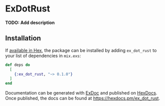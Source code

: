 # ExDotRust

**TODO: Add description**

## Installation

If [available in Hex](https://hex.pm/docs/publish), the package can be installed
by adding `ex_dot_rust` to your list of dependencies in `mix.exs`:

```elixir
def deps do
  [
    {:ex_dot_rust, "~> 0.1.0"}
  ]
end
```

Documentation can be generated with [ExDoc](https://github.com/elixir-lang/ex_doc)
and published on [HexDocs](https://hexdocs.pm). Once published, the docs can
be found at <https://hexdocs.pm/ex_dot_rust>.

